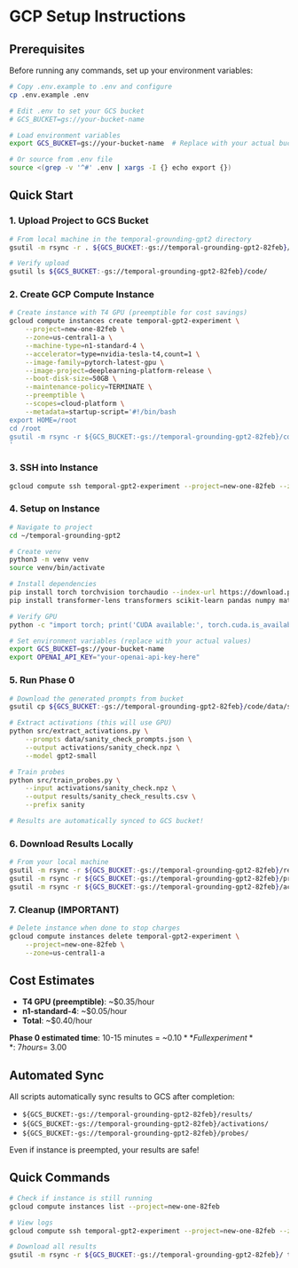 # GCP Setup Instructions

## Prerequisites

Before running any commands, set up your environment variables:

```bash
# Copy .env.example to .env and configure
cp .env.example .env

# Edit .env to set your GCS bucket
# GCS_BUCKET=gs://your-bucket-name

# Load environment variables
export GCS_BUCKET=gs://your-bucket-name  # Replace with your actual bucket

# Or source from .env file
source <(grep -v '^#' .env | xargs -I {} echo export {})
```

## Quick Start

### 1. Upload Project to GCS Bucket

```bash
# From local machine in the temporal-grounding-gpt2 directory
gsutil -m rsync -r . ${GCS_BUCKET:-gs://temporal-grounding-gpt2-82feb}/code/

# Verify upload
gsutil ls ${GCS_BUCKET:-gs://temporal-grounding-gpt2-82feb}/code/
```

### 2. Create GCP Compute Instance

```bash
# Create instance with T4 GPU (preemptible for cost savings)
gcloud compute instances create temporal-gpt2-experiment \
    --project=new-one-82feb \
    --zone=us-central1-a \
    --machine-type=n1-standard-4 \
    --accelerator=type=nvidia-tesla-t4,count=1 \
    --image-family=pytorch-latest-gpu \
    --image-project=deeplearning-platform-release \
    --boot-disk-size=50GB \
    --maintenance-policy=TERMINATE \
    --preemptible \
    --scopes=cloud-platform \
    --metadata=startup-script='#!/bin/bash
export HOME=/root
cd /root
gsutil -m rsync -r ${GCS_BUCKET:-gs://temporal-grounding-gpt2-82feb}/code/ temporal-grounding-gpt2/
'
```

### 3. SSH into Instance

```bash
gcloud compute ssh temporal-gpt2-experiment --project=new-one-82feb --zone=us-central1-a
```

### 4. Setup on Instance

```bash
# Navigate to project
cd ~/temporal-grounding-gpt2

# Create venv
python3 -m venv venv
source venv/bin/activate

# Install dependencies
pip install torch torchvision torchaudio --index-url https://download.pytorch.org/whl/cu118
pip install transformer-lens transformers scikit-learn pandas numpy matplotlib seaborn tqdm google-cloud-storage scipy openai

# Verify GPU
python -c "import torch; print('CUDA available:', torch.cuda.is_available())"

# Set environment variables (replace with your actual values)
export GCS_BUCKET=gs://your-bucket-name
export OPENAI_API_KEY="your-openai-api-key-here"
```

### 5. Run Phase 0

```bash
# Download the generated prompts from bucket
gsutil cp ${GCS_BUCKET:-gs://temporal-grounding-gpt2-82feb}/code/data/sanity_check_prompts.json data/

# Extract activations (this will use GPU)
python src/extract_activations.py \
    --prompts data/sanity_check_prompts.json \
    --output activations/sanity_check.npz \
    --model gpt2-small

# Train probes
python src/train_probes.py \
    --input activations/sanity_check.npz \
    --output results/sanity_check_results.csv \
    --prefix sanity

# Results are automatically synced to GCS bucket!
```

### 6. Download Results Locally

```bash
# From your local machine
gsutil -m rsync -r ${GCS_BUCKET:-gs://temporal-grounding-gpt2-82feb}/results/ temporal-grounding-gpt2/results/
gsutil -m rsync -r ${GCS_BUCKET:-gs://temporal-grounding-gpt2-82feb}/probes/ temporal-grounding-gpt2/probes/
gsutil -m rsync -r ${GCS_BUCKET:-gs://temporal-grounding-gpt2-82feb}/activations/ temporal-grounding-gpt2/activations/
```

### 7. Cleanup (IMPORTANT)

```bash
# Delete instance when done to stop charges
gcloud compute instances delete temporal-gpt2-experiment \
    --project=new-one-82feb \
    --zone=us-central1-a
```

## Cost Estimates

- **T4 GPU (preemptible)**: ~$0.35/hour
- **n1-standard-4**: ~$0.05/hour
- **Total**: ~$0.40/hour

**Phase 0 estimated time**: 10-15 minutes = ~$0.10
**Full experiment**: ~7 hours = ~$3.00

## Automated Sync

All scripts automatically sync results to GCS after completion:
- `${GCS_BUCKET:-gs://temporal-grounding-gpt2-82feb}/results/`
- `${GCS_BUCKET:-gs://temporal-grounding-gpt2-82feb}/activations/`
- `${GCS_BUCKET:-gs://temporal-grounding-gpt2-82feb}/probes/`

Even if instance is preempted, your results are safe!

## Quick Commands

```bash
# Check if instance is still running
gcloud compute instances list --project=new-one-82feb

# View logs
gcloud compute ssh temporal-gpt2-experiment --project=new-one-82feb --zone=us-central1-a --command="tail -f ~/temporal-grounding-gpt2/run.log"

# Download all results
gsutil -m rsync -r ${GCS_BUCKET:-gs://temporal-grounding-gpt2-82feb}/ temporal-grounding-gpt2/
```
